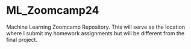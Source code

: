 # ML_Zoomcamp24
Machine Learning Zoomcamp Repository. This will serve as the location where I submit my homework assignments but will be different from the final project.
